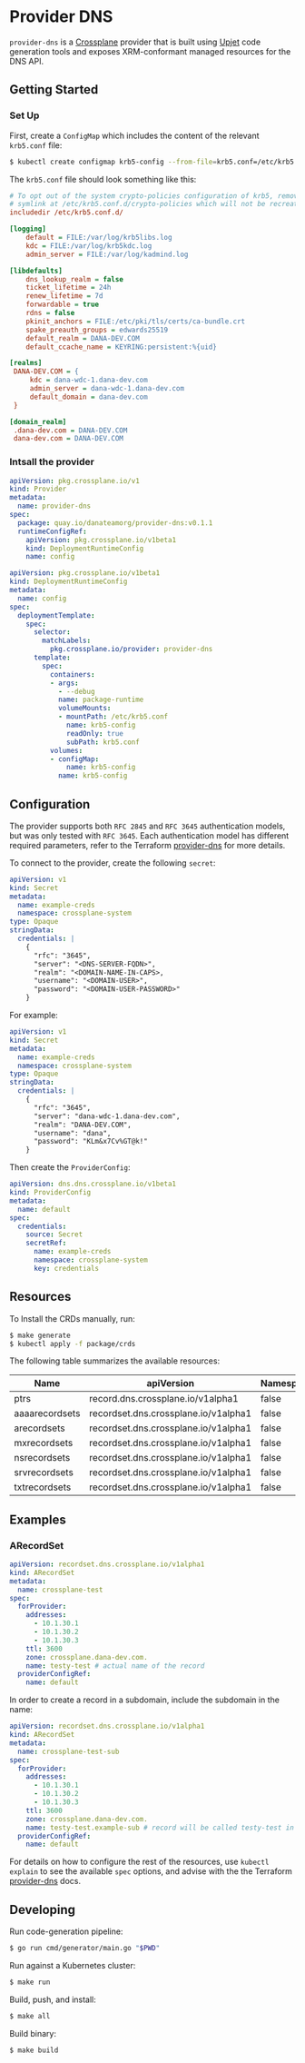 # Provider DNS

`provider-dns` is a [Crossplane](https://crossplane.io/) provider that
is built using [Upjet](https://github.com/crossplane/upjet) code
generation tools and exposes XRM-conformant managed resources for the
DNS API.

## Getting Started

### Set Up

First, create a `ConfigMap` which includes the content of the relevant `krb5.conf` file:

```bash
$ kubectl create configmap krb5-config --from-file=krb5.conf=/etc/krb5.conf -n crossplane-system
```

The `krb5.conf` file should look something like this:

```ini
# To opt out of the system crypto-policies configuration of krb5, remove the
# symlink at /etc/krb5.conf.d/crypto-policies which will not be recreated.
includedir /etc/krb5.conf.d/

[logging]
    default = FILE:/var/log/krb5libs.log
    kdc = FILE:/var/log/krb5kdc.log
    admin_server = FILE:/var/log/kadmind.log

[libdefaults]
    dns_lookup_realm = false
    ticket_lifetime = 24h
    renew_lifetime = 7d
    forwardable = true
    rdns = false
    pkinit_anchors = FILE:/etc/pki/tls/certs/ca-bundle.crt
    spake_preauth_groups = edwards25519
    default_realm = DANA-DEV.COM
    default_ccache_name = KEYRING:persistent:%{uid}

[realms]
 DANA-DEV.COM = {
     kdc = dana-wdc-1.dana-dev.com
     admin_server = dana-wdc-1.dana-dev.com
     default_domain = dana-dev.com
 }

[domain_realm]
 .dana-dev.com = DANA-DEV.COM
 dana-dev.com = DANA-DEV.COM
```

### Intsall the provider

```yaml
apiVersion: pkg.crossplane.io/v1
kind: Provider
metadata:
  name: provider-dns
spec:
  package: quay.io/danateamorg/provider-dns:v0.1.1
  runtimeConfigRef:
    apiVersion: pkg.crossplane.io/v1beta1
    kind: DeploymentRuntimeConfig
    name: config
```

```yaml
apiVersion: pkg.crossplane.io/v1beta1
kind: DeploymentRuntimeConfig
metadata:
  name: config
spec:
  deploymentTemplate:
    spec:
      selector:
        matchLabels:
          pkg.crossplane.io/provider: provider-dns
      template:
        spec:
          containers:
          - args:
            - --debug
            name: package-runtime
            volumeMounts:
            - mountPath: /etc/krb5.conf
              name: krb5-config
              readOnly: true
              subPath: krb5.conf
          volumes:
          - configMap:
              name: krb5-config
            name: krb5-config
```

## Configuration

The provider supports both `RFC 2845` and `RFC 3645` authentication models, but was only tested with `RFC 3645`. Each authentication model has different required parameters, refer to the Terraform [provider-dns](https://registry.terraform.io/providers/hashicorp/dns/latest/docs) for more details.

To connect to the provider, create the following `secret`:

```yaml
apiVersion: v1
kind: Secret
metadata:
  name: example-creds
  namespace: crossplane-system
type: Opaque
stringData:
  credentials: |
    {
      "rfc": "3645",
      "server": "<DNS-SERVER-FQDN>",
      "realm": "<DOMAIN-NAME-IN-CAPS>,
      "username": "<DOMAIN-USER>",
      "password": "<DOMAIN-USER-PASSWORD>"
    }
```

For example:

```yaml
apiVersion: v1
kind: Secret
metadata:
  name: example-creds
  namespace: crossplane-system
type: Opaque
stringData:
  credentials: |
    {
      "rfc": "3645",
      "server": "dana-wdc-1.dana-dev.com",
      "realm": "DANA-DEV.COM",
      "username": "dana",
      "password": "KLm&x7Cv%GT@k!"
    }
```

Then create the `ProviderConfig`:

```yaml
apiVersion: dns.dns.crossplane.io/v1beta1
kind: ProviderConfig
metadata:
  name: default
spec:
  credentials:
    source: Secret
    secretRef:
      name: example-creds
      namespace: crossplane-system
      key: credentials
```

## Resources

To Install the CRDs manually, run:

```bash
$ make generate
$ kubectl apply -f package/crds
```

The following table summarizes the available resources:

| Name            | apiVersion                               | Namespaced | Kind          |
|-----------------|------------------------------------------|------------|---------------|
| ptrs            | record.dns.crossplane.io/v1alpha1       | false      | PTR           |
| aaaarecordsets  | recordset.dns.crossplane.io/v1alpha1    | false      | AAAARecordSet |
| arecordsets     | recordset.dns.crossplane.io/v1alpha1    | false      | ARecordSet    |
| mxrecordsets    | recordset.dns.crossplane.io/v1alpha1    | false      | MXRecordSet   |
| nsrecordsets    | recordset.dns.crossplane.io/v1alpha1    | false      | NSRecordSet   |
| srvrecordsets   | recordset.dns.crossplane.io/v1alpha1    | false      | SRVRecordSet  |
| txtrecordsets   | recordset.dns.crossplane.io/v1alpha1    | false      | TXTRecordSet  |

## Examples

### ARecordSet

```yaml
apiVersion: recordset.dns.crossplane.io/v1alpha1
kind: ARecordSet
metadata:
  name: crossplane-test
spec:
  forProvider:
    addresses:
      - 10.1.30.1
      - 10.1.30.2
      - 10.1.30.3
    ttl: 3600
    zone: crossplane.dana-dev.com.
    name: testy-test # actual name of the record
  providerConfigRef:
    name: default
```

In order to create a record in a subdomain, include the subdomain in the name:

```yaml
apiVersion: recordset.dns.crossplane.io/v1alpha1
kind: ARecordSet
metadata:
  name: crossplane-test-sub
spec:
  forProvider:
    addresses:
      - 10.1.30.1
      - 10.1.30.2
      - 10.1.30.3
    ttl: 3600
    zone: crossplane.dana-dev.com.
    name: testy-test.example-sub # record will be called testy-test in subdomain example-sub
  providerConfigRef:
    name: default
```

For details on how to configure the rest of the resources, use `kubectl explain` to see the available `spec` options, and advise with the the Terraform [provider-dns](https://registry.terraform.io/providers/hashicorp/dns/latest/docs) docs.

## Developing

Run code-generation pipeline:

```bash
$ go run cmd/generator/main.go "$PWD"
```

Run against a Kubernetes cluster:

```bash
$ make run
```

Build, push, and install:

```bash
$ make all
```

Build binary:

```bash
$ make build
```
